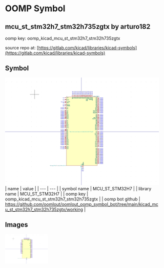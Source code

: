 # OOMP Symbol  
## mcu_st_stm32h7_stm32h735zgtx  by arturo182  
  
oomp key: oomp_kicad_mcu_st_stm32h7_stm32h735zgtx  
  
source repo at: [https://gitlab.com/kicad/libraries/kicad-symbols](https://gitlab.com/kicad/libraries/kicad-symbols)  
## Symbol  
  
[![working.png](working_600.png)](working.png)  
| name | value | 
| --- | --- | 
| symbol name | MCU_ST_STM32H7 | 
| library name | MCU_ST_STM32H7 | 
| oomp key | oomp_kicad_mcu_st_stm32h7_stm32h735zgtx | 
| oomp bot github | https://github.com/oomlout/oomlout_oomp_symbol_bot/tree/main/kicad_mcu_st_stm32h7_stm32h735zgtx/working | 
## Images  
  
[![working.png](working_140.png)](working.png)  
